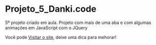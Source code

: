 # Projeto_5_Danki.code
 5º projeto criado em aula.
 Projeto com mais de uma aba e com algumas animações em JavaScript com o JQuery
 
 Você pode [Visitar o site](https://maikywilliam.github.io/Projeto_5_Danki.code/), deixe uma dica para mehorar!
